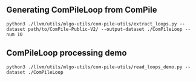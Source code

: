 ## Generating ComPileLoop from ComPile

```
python3 ./llvm/utils/mlgo-utils/com-pile-utils/extract_loops.py --dataset path/to/ComPile-Public-V2/ --output-dataset ./ComPileLoop --num 10
```

## ComPileLoop processing demo 

```
python3 ./llvm/utils/mlgo-utils/com-pile-utils/read_loops_demo.py --dataset ./ComPileLoop
```
